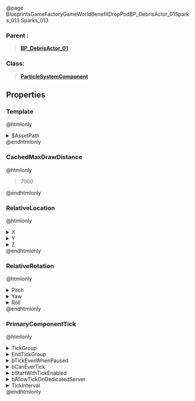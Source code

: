@page BlueprintsGameFactoryGameWorldBenefitDropPodBP_DebrisActor_01Sparks_013 Sparks_013
### Parent :
<b><a href="_blueprints_game_factory_game_world_benefit_drop_pod_b_p__debris_actor_01.html"><blockquote>BP_DebrisActor_01</blockquote></a></b>
### Class:
<b><a href="_class_script_particle_system_component.html"><blockquote>ParticleSystemComponent</blockquote></a></b>
## Properties
### Template
@htmlonly
<details>
 <summary>$AssetPath</summary>
<b><a href="_blueprints_game_factory_game_world_benefit_drop_pod_particle_sparks_01.html"><blockquote>Sparks_01</blockquote></a></b>
</details>
@endhtmlonly

### CachedMaxDrawDistance
@htmlonly
<blockquote>7000</blockquote>
@endhtmlonly

### RelativeLocation
@htmlonly
<details>
 <summary>X</summary>
<blockquote>193.11012268066406</blockquote>
</details>
<details>
 <summary>Y</summary>
<blockquote>204.8799591064453</blockquote>
</details>
<details>
 <summary>Z</summary>
<blockquote>-2.6387948989868164</blockquote>
</details>
@endhtmlonly

### RelativeRotation
@htmlonly
<details>
 <summary>Pitch</summary>
<blockquote>24.9998836517334</blockquote>
</details>
<details>
 <summary>Yaw</summary>
<blockquote>59.999820709228516</blockquote>
</details>
<details>
 <summary>Roll</summary>
<blockquote>-2.166678495996166e-05</blockquote>
</details>
@endhtmlonly

### PrimaryComponentTick
@htmlonly
<details>
 <summary>TickGroup</summary>
<blockquote>2</blockquote>
</details>
<details>
 <summary>EndTickGroup</summary>
<blockquote>0</blockquote>
</details>
<details>
 <summary>bTickEvenWhenPaused</summary>
<blockquote>False</blockquote>
</details>
<details>
 <summary>bCanEverTick</summary>
<blockquote>True</blockquote>
</details>
<details>
 <summary>bStartWithTickEnabled</summary>
<blockquote>False</blockquote>
</details>
<details>
 <summary>bAllowTickOnDedicatedServer</summary>
<blockquote>False</blockquote>
</details>
<details>
 <summary>TickInterval</summary>
<blockquote>0</blockquote>
</details>
@endhtmlonly

